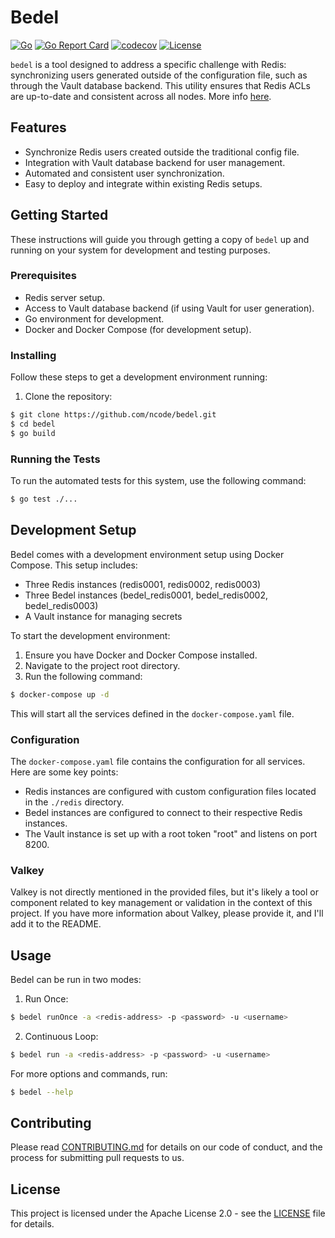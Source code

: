 # Bedel 

[![Go](https://github.com/ncode/port53/actions/workflows/go.yml/badge.svg)](https://github.com/ncode/port53/actions/workflows/go.yml)
[![Go Report Card](https://goreportcard.com/badge/github.com/ncode/bedel)](https://goreportcard.com/report/github.com/ncode/bedel)
[![codecov](https://codecov.io/gh/ncode/bedel/graph/badge.svg?token=N98KAO33K5)](https://codecov.io/gh/ncode/bedel)
[![License](https://img.shields.io/badge/License-Apache_2.0-blue.svg)](https://opensource.org/licenses/Apache-2.0)

`bedel` is a tool designed to address a specific challenge with Redis: synchronizing users generated outside of the configuration file, such as through the Vault database backend. This utility ensures that Redis ACLs are up-to-date and consistent across all nodes. More info [here](https://github.com/redis/redis/issues/7988).

## Features

- Synchronize Redis users created outside the traditional config file.
- Integration with Vault database backend for user management.
- Automated and consistent user synchronization.
- Easy to deploy and integrate within existing Redis setups.

## Getting Started

These instructions will guide you through getting a copy of `bedel` up and running on your system for development and testing purposes.

### Prerequisites

- Redis server setup.
- Access to Vault database backend (if using Vault for user generation).
- Go environment for development.
- Docker and Docker Compose (for development setup).

### Installing

Follow these steps to get a development environment running:

1. Clone the repository:
```bash
$ git clone https://github.com/ncode/bedel.git
$ cd bedel
$ go build
```

### Running the Tests

To run the automated tests for this system, use the following command:

```bash
$ go test ./...
```

## Development Setup

Bedel comes with a development environment setup using Docker Compose. This setup includes:

- Three Redis instances (redis0001, redis0002, redis0003)
- Three Bedel instances (bedel_redis0001, bedel_redis0002, bedel_redis0003)
- A Vault instance for managing secrets

To start the development environment:

1. Ensure you have Docker and Docker Compose installed.
2. Navigate to the project root directory.
3. Run the following command:

```bash
$ docker-compose up -d
```

This will start all the services defined in the `docker-compose.yaml` file.

### Configuration

The `docker-compose.yaml` file contains the configuration for all services. Here are some key points:

- Redis instances are configured with custom configuration files located in the `./redis` directory.
- Bedel instances are configured to connect to their respective Redis instances.
- The Vault instance is set up with a root token "root" and listens on port 8200.

### Valkey

Valkey is not directly mentioned in the provided files, but it's likely a tool or component related to key management or validation in the context of this project. If you have more information about Valkey, please provide it, and I'll add it to the README.

## Usage

Bedel can be run in two modes:

1. Run Once:
```bash
$ bedel runOnce -a <redis-address> -p <password> -u <username>
```

2. Continuous Loop:
```bash
$ bedel run -a <redis-address> -p <password> -u <username>
```

For more options and commands, run:
```bash
$ bedel --help
```

## Contributing

Please read [CONTRIBUTING.md](CONTRIBUTING.md) for details on our code of conduct, and the process for submitting pull requests to us.

## License

This project is licensed under the Apache License 2.0 - see the [LICENSE](LICENSE) file for details.
